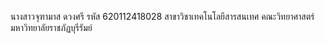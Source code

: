 นางสาวจุฑามาส ดวงศรี
รหัส 620112418028
สาขาวิชาเทคโนโลยีสารสนเทศ
คณะวิทยาศาสตร์
มหาวิทยาลัยราชภัฏบุรีรัมย์